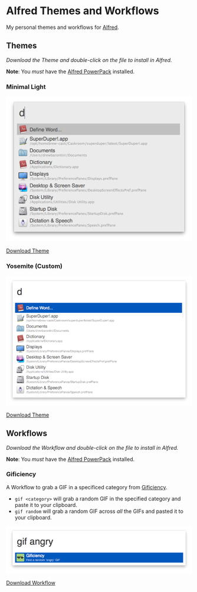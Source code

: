 Alfred Themes and Workflows
===========================

My personal themes and workflows for [Alfred](http://alfredapp.com/).

Themes
------

_Download the Theme and double-click on the file to install in Alfred._

**Note**: You _must_ have the [Alfred PowerPack](http://www.alfredapp.com/powerpack/) installed.

### Minimal Light

![Minimal Light](Themes/Screenshots/screenshot-minimal.png)

[Download Theme](http://drewb.io/download/Minimal%20Light.zip)

### Yosemite (Custom)

![Yosemite (Custom)](Themes/Screenshots/screenshot-yosemite.png)

[Download Theme](http://drewb.io/download/Yosemite%20(Custom).zip)

Workflows
---------

_Download the Workflow and double-click on the file to install in Alfred._

**Note**: You _must_ have the [Alfred PowerPack](http://www.alfredapp.com/powerpack/) installed.

### Gificiency

A Workflow to grab a GIF in a specificed category from [Gificiency](http://gificiency.com).

- `gif <category>` will grab a random GIF in the specified category and paste it to your clipboard.
- `gif random` will grab a random GIF across _all_ the GIFs and pasted it to your clipboard.

![Gificiency](Workflows/Screenshots/screenshot-gificiency.png)

[Download Workflow](http://drewb.io/download/Gificiency.alfredworkflow)

